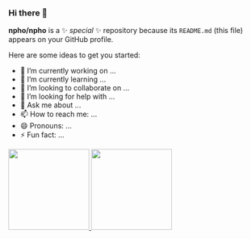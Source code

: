 ### Hi there 👋

**npho/npho** is a ✨ _special_ ✨ repository because its `README.md` (this file) appears on your GitHub profile.

Here are some ideas to get you started:

- 🔭 I’m currently working on ...
- 🌱 I’m currently learning ...
- 👯 I’m looking to collaborate on ...
- 🤔 I’m looking for help with ...
- 💬 Ask me about ...
- 📫 How to reach me: ...
- 😄 Pronouns: ...
- ⚡ Fun fact: ...

<a href="https://github.com/npho">
  <img height="160em" src="https://github-readme-stats.vercel.app/api?username=npho&show_icons=true&count_private=true">
  <img height="160em" src="https://github-readme-stats.vercel.app/api/top-langs/?username=npho&layout=compact">
</a>
